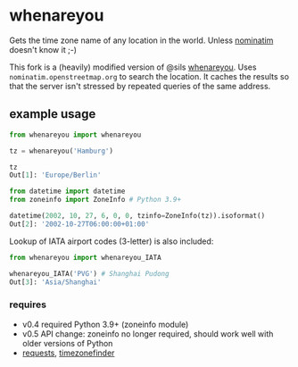 # whenareyou

Gets the time zone name of any location in the world. Unless [nominatim](https://nominatim.openstreetmap.org/ui/search.html) doesn't know it ;-)

This fork is a (heavily) modified version of @sils [whenareyou](https://github.com/aerupt/whenareyou). Uses `nominatim.openstreetmap.org` to search the location. It caches the results so that the server isn't stressed by repeated queries of the same address.

## example usage

```Python
from whenareyou import whenareyou

tz = whenareyou('Hamburg')

tz
Out[1]: 'Europe/Berlin'

from datetime import datetime
from zoneinfo import ZoneInfo # Python 3.9+

datetime(2002, 10, 27, 6, 0, 0, tzinfo=ZoneInfo(tz)).isoformat()
Out[2]: '2002-10-27T06:00:00+01:00'
```

Lookup of IATA airport codes (3-letter) is also included:

```Python
from whenareyou import whenareyou_IATA

whenareyou_IATA('PVG') # Shanghai Pudong
Out[3]: 'Asia/Shanghai'
```

### requires

- v0.4 required Python 3.9+ (zoneinfo module)
- v0.5 API change: zoneinfo no longer required, should work well with older versions of Python
- [requests](https://pypi.org/project/requests/), [timezonefinder](https://pypi.org/project/timezonefinder/)
